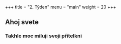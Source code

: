 +++
title = "2. Týden"
menu = "main"
weight = 20
+++

## Ahoj svete

### Takhle moc miluji svoji přítelkni



